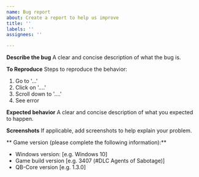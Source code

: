 ```yaml
---
name: Bug report
about: Create a report to help us improve
title: ''
labels: ''
assignees: ''

---
```


**Describe the bug**
A clear and concise description of what the bug is.

**To Reproduce**
Steps to reproduce the behavior:
1. Go to '...'
2. Click on '....'
3. Scroll down to '....'
4. See error

**Expected behavior**
A clear and concise description of what you expected to happen.

**Screenshots**
If applicable, add screenshots to help explain your problem.

** Game version (please complete the following information):**
 - Windows version: [e.g. Windows 10]
 - Game build version [e.g. 3407 (#DLC Agents of Sabotage)]
- QB-Core version [e.g. 1.3.0]
